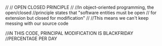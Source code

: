//
// OPEN CLOSED PRINCIPLE
//
//In object-oriented programming, the open/closed
//principle states that "software entities must be open
// for extension but closed for modification"
//
//This means we can't keep messing with our source code

//iN THIS CODE, PRINCIPAL MODIFICATION IS BLACKFRIDAY
//PERCENTAGE PER DAY
